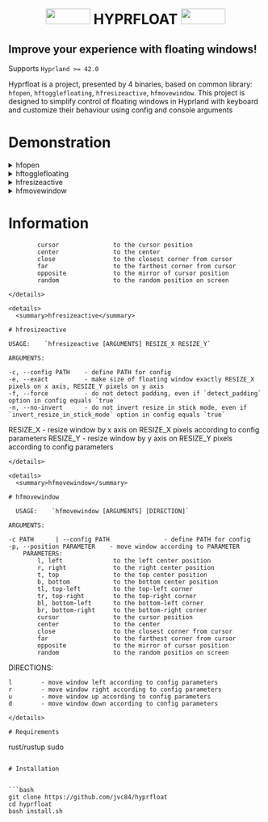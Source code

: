 <div align="center">
  <h1> 
    <img src="https://cyber.dabamos.de/88x31/blink-0.gif" width="88" height="31"/>   
    HYPRFLOAT    
    <img src="https://cyber.dabamos.de/88x31/blink-0.gif" width="88" height="31"/> 
  </h1>
</div>
  
<h2> Improve your experience with floating windows! </h2>

Supports `Hyprland >= 42.0`

Hyprfloat is a project, presented by 4 binaries, based on common library: `hfopen`, `hftogglefloating`, `hfresizeactive`, `hfmovewindow`. 
This project is designed to simplify control of floating windows in Hyprland with keyboard and customize their behaviour using config and console arguments

# Demonstration 


<details> 
  <summary>hfopen</summary>

# hfopen



https://github.com/user-attachments/assets/df9a8e61-21b2-4da5-9ee4-b65b056d487f



## `hyprland.conf`:
```
bind = Super Shift, Return, exec, hfopen -o -s 600x450 -p cursor kitty
bind = Super Shift, R, exec, hfopen -o -s 700x650 -p center "kitty ranger"
bind = Super Shift, F, exec, hfopen -d -p cursor firefox
```
</details>

<details> 
  <summary>hftogglefloating</summary>
  
# hftogglefloating



https://github.com/user-attachments/assets/ee18e752-b0b0-4248-b1af-e6c0b4ae8098



## `hyprland.conf`:
```
bind = Super Shift, Space, exec, hftogglefloating -p center
bind = Super, Space, exec, hftogglefloating -d -p cursor
```
</details>

<details> 
  <summary>hfresizeactive</summary>
  
# hfresizeactive



https://github.com/user-attachments/assets/554d927b-b9d3-4c7a-bb47-773bae5ae722



## `hyprland.conf`:
```
bind = Super Alt, Left , exec, hfresizeactive  -100   0    
bind = Super Alt, Down , exec, hfresizeactive   0     100     
bind = Super Alt, Up   , exec, hfresizeactive   0    -100    
bind = Super Alt, Right, exec, hfresizeactive   100   0     

```
</details>

<details> 
  <summary>hfmovewindow</summary>
  
# hfmovewindow



https://github.com/user-attachments/assets/aa839f2b-d0c5-4156-97d8-ae394889c62e



## `hyprland.conf`:
```
bind = Super Shift, Left , exec, hfmovewindow l    
bind = Super Shift, Down , exec, hfmovewindow d   
bind = Super Shift, Up   , exec, hfmovewindow u   
bind = Super Shift, Right, exec, hfmovewindow r   
```
```
bind = Super Shift, X, exec, hfmovewindow -p center
bind = Super Shift, C, exec, hfmovewindow -p cursor
bind = Super Shift, Z, exec, hfmovewindow -p far 
```
</details>

# Information

            cursor               to the cursor position
            center               to the center
            close                to the closest corner from cursor
            far                  to the farthest corner from cursor
            opposite             to the mirror of cursor position
            random               to the random position on screen
```
</details>

<details> 
  <summary>hfresizeactive</summary>
  
# hfresizeactive

USAGE:    `hfresizeactive [ARGUMENTS] RESIZE_X RESIZE_Y`

ARGUMENTS:
```
    -c, --config PATH    - define PATH for config
    -e, --exact          - make size of floating window exactly RESIZE_X pixels on x axis, RESIZE_Y pixels on y axis
    -f, --force          - do not detect padding, even if `detect_padding` option in config equals `true`
    -n, --no-invert      - do not invert resize in stick mode, even if `invert_resize_in_stick_mode` option in config equals `true`

RESIZE_X       - resize window by x axis on RESIZE_X pixels according to config parameters
RESIZE_Y       - resize window by y axis on RESIZE_Y pixels according to config parameters
``` 
</details>

<details> 
  <summary>hfmovewindow</summary>

# hfmovewindow

  USAGE:    `hfmovewindow [ARGUMENTS] [DIRECTION]`

ARGUMENTS:
```
    -c PATH      | --config PATH               - define PATH for config
    -p, --position PARAMETER    - move window according to PARAMETER
        PARAMETERS:
            l, left              to the left center position
            r, right             to the right center position
            t, top               to the top center position
            b, bottom            to the bottom center position
            tl, top-left         to the top-left corner
            tr, top-right        to the top-right corner
            bl, bottom-left      to the bottom-left corner
            br, bottom-right     to the bottom-right corner
            cursor               to the cursor position
            center               to the center
            close                to the closest corner from cursor
            far                  to the farthest corner from cursor
            opposite             to the mirror of cursor position
            random               to the random position on screen

DIRECTIONS:

    l        - move window left according to config parameters
    r        - move window right according to config parameters
    u        - move window up according to config parameters
    d        - move window down according to config parameters
```
</details>

# Requirements 

```
rust/rustup
sudo
```

# Installation 


```bash
git clone https://github.com/jvc84/hyprfloat
cd hyprfloat
bash install.sh
```









